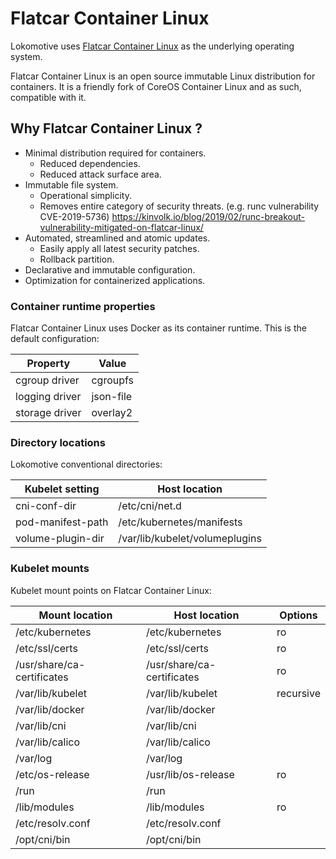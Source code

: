 # Flatcar Container Linux

Lokomotive uses [Flatcar Container Linux](https://www.flatcar-linux.org/) as the underlying operating system.

Flatcar Container Linux is an open source immutable Linux distribution for containers. It is a
friendly fork of CoreOS Container Linux and as such, compatible with it.

## Why Flatcar Container Linux ?

* Minimal distribution required for containers.
  * Reduced dependencies.
  * Reduced attack surface area.
* Immutable file system.
  * Operational simplicity.
  * Removes entire category of security threats. (e.g. runc vulnerability CVE-2019-5736)
    https://kinvolk.io/blog/2019/02/runc-breakout-vulnerability-mitigated-on-flatcar-linux/
* Automated, streamlined and atomic updates.
  * Easily apply all latest security patches.
  * Rollback partition.
* Declarative and immutable configuration.
* Optimization for containerized applications.

### Container runtime properties

Flatcar Container Linux uses Docker as its container runtime. This is the default configuration:


| Property               | Value      |
|------------------------|------------|
| cgroup driver          | cgroupfs   |
| logging driver         | json-file  |
| storage driver         | overlay2   |

### Directory locations

Lokomotive conventional directories:

| Kubelet setting   | Host location                  |
|-------------------|--------------------------------|
| cni-conf-dir      | /etc/cni/net.d                 |
| pod-manifest-path | /etc/kubernetes/manifests      |
| volume-plugin-dir | /var/lib/kubelet/volumeplugins |

### Kubelet mounts

Kubelet mount points on Flatcar Container Linux:

| Mount location             | Host location              | Options   |
|----------------------------|----------------------------|-----------|
| /etc/kubernetes            | /etc/kubernetes            | ro        |
| /etc/ssl/certs             | /etc/ssl/certs             | ro        |
| /usr/share/ca-certificates | /usr/share/ca-certificates | ro        |
| /var/lib/kubelet           | /var/lib/kubelet           | recursive |
| /var/lib/docker            | /var/lib/docker            |           |
| /var/lib/cni               | /var/lib/cni               |           |
| /var/lib/calico            | /var/lib/calico            |           |
| /var/log                   | /var/log                   |           |
| /etc/os-release            | /usr/lib/os-release        | ro        |
| /run                       | /run                       |           |
| /lib/modules               | /lib/modules               | ro        |
| /etc/resolv.conf           | /etc/resolv.conf           |           |
| /opt/cni/bin               | /opt/cni/bin               |           |

